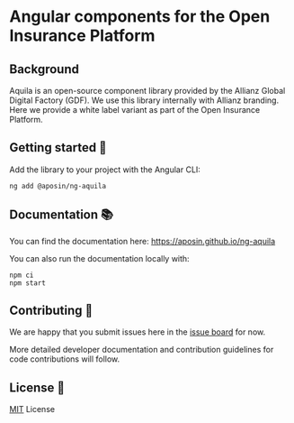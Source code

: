 # Angular components for the Open Insurance Platform

## Background
Aquila is an open-source component library provided by the Allianz Global Digital Factory (GDF). We use this library internally with Allianz branding. Here we provide a white label variant as part of the Open Insurance Platform. 

## Getting started :medal_sports:
Add the library to your project with the Angular CLI:

```
ng add @aposin/ng-aquila
```

## Documentation :books:

You can find the documentation here: https://aposin.github.io/ng-aquila

You can also run the documentation locally with:
```
npm ci
npm start
```

## Contributing :raised_hands:
We are happy that you submit issues here in the [issue board](https://github.com/aposin/ng-aquila/issues) for now.

More detailed developer documentation and contribution guidelines for code contributions will follow.

## License :memo:
[MIT](https://www.github.com/aposin/ng-aquila/blob/main/LICENSE) License
